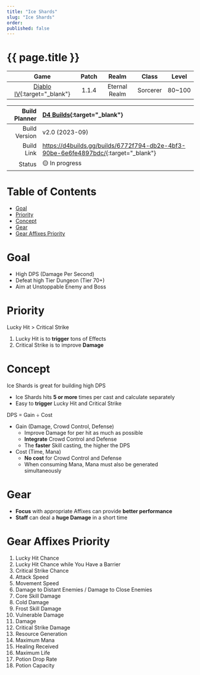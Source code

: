 ```yaml
---
title: "Ice Shards"
slug: "Ice Shards"
order: 
published: false
---
```


# {{ page.title }} <!-- omit from toc -->

|                             Game                             | Patch |     Realm     |  Class   | Level  |
| :----------------------------------------------------------: | :---: | :-----------: | :------: | :----: |
| [Diablo IV](https://diablo4.blizzard.com/){:target="_blank"} | 1.1.4 | Eternal Realm | Sorcerer | 80~100 |

| Build Planner | [D4 Builds](https://d4builds.gg/){:target="_blank"}                                  |
| ------------: | :----------------------------------------------------------------------------------- |
| Build Version | v2.0 (2023-09)                                                                       |
|    Build Link | <https://d4builds.gg/builds/6772f794-db2e-4bf3-90be-6e6fe4897bdc/>{:target="_blank"} |
|        Status | 🟡 In progress                                                                        |

# Table of Contents <!-- omit from toc -->
- [Goal](#goal)
- [Priority](#priority)
- [Concept](#concept)
- [Gear](#gear)
- [Gear Affixes Priority](#gear-affixes-priority)

# Goal
- High DPS (Damage Per Second)
- Defeat high Tier Dungeon (Tier 70+)
- Aim at Unstoppable Enemy and Boss

# Priority
Lucky Hit > Critical Strike
1. Lucky Hit is to **trigger** tons of Effects
2. Critical Strike is to improve **Damage**

# Concept
Ice Shards is great for building high DPS
- Ice Shards hits **5 or more** times per cast and calculate separately
- Easy to **trigger** Lucky Hit and Critical Strike

DPS = Gain ÷ Cost
- Gain (Damage, Crowd Control, Defense)
  - Improve Damage for per hit as much as possible
  - **Integrate** Crowd Control and Defense
  - The **faster** Skill casting, the higher the DPS
- Cost (Time, Mana)
  - **No cost** for Crowd Control and Defense
  - When consuming Mana, Mana must also be generated simultaneously

# Gear
- **Focus** with appropriate Affixes can provide **better performance**
- **Staff** can deal a **huge Damage** in a short time

# Gear Affixes Priority
1. Lucky Hit Chance
2. Lucky Hit Chance while You Have a Barrier
3. Critical Strike Chance
4. Attack Speed
5. Movement Speed
6. Damage to Distant Enemies / Damage to Close Enemies
7. Core Skill Damage
8. Cold Damage
9. Frost Skill Damage
10. Vulnerable Damage
11. Damage
12. Critical Strike Damage
13. Resource Generation
14. Maximum Mana
15. Healing Received
16. Maximum Life
17. Potion Drop Rate
18. Potion Capacity
